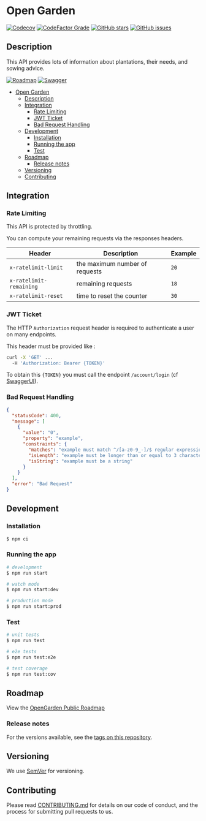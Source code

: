 # Open Garden 

[![Codecov](https://img.shields.io/codecov/c/github/ealenn/OpenGarden?style=for-the-badge&logo=codecov)](https://codecov.io/gh/Ealenn/OpenGarden)
[![CodeFactor Grade](https://img.shields.io/codefactor/grade/github/ealenn/OpenGarden?style=for-the-badge)](https://www.codefactor.io/repository/github/ealenn/OpenGarden)
[![GitHub stars](https://img.shields.io/github/stars/Ealenn/OpenGarden?style=for-the-badge&logo=github)](https://github.com/Ealenn/OpenGarden/stargazers)
[![GitHub issues](https://img.shields.io/github/issues/Ealenn/OpenGarden?style=for-the-badge&logo=github)](https://github.com/Ealenn/OpenGarden/issues)

## Description

This API provides lots of information about plantations, their needs, and sowing advice.

[![Roadmap](https://img.shields.io/badge/view-roadmap-blue?logo=trello&style=for-the-badge)](https://github.com/users/Ealenn/projects/3)
[![Swagger](https://img.shields.io/badge/view-swagger_ui-green?logo=swagger&style=for-the-badge)](https://opengarden.herokuapp.com/)

- [Open Garden](#open-garden)
  - [Description](#description)
  - [Integration](#integration)
    - [Rate Limiting](#rate-limiting)
    - [JWT Ticket](#jwt-ticket)
    - [Bad Request Handling](#bad-request-handling)
  - [Development](#development)
    - [Installation](#installation)
    - [Running the app](#running-the-app)
    - [Test](#test)
  - [Roadmap](#roadmap)
    - [Release notes](#release-notes)
  - [Versioning](#versioning)
  - [Contributing](#contributing)

## Integration

### Rate Limiting

This API is protected by throttling.

You can compute your remaining requests via the responses headers.

| Header                   | Description                              | Example            |
|--------------------------|------------------------------------------|--------------------|
|`x-ratelimit-limit`       | the maximum number of requests           |`20`|
|`x-ratelimit-remaining`   | remaining requests                       |`18`|
|`x-ratelimit-reset`       | time to reset the counter                |`30`|

### JWT Ticket

The HTTP `Authorization` request header is required to authenticate a user on many endpoints.

This header must be provided like : 

```sh
curl -X 'GET' ...
  -H 'Authorization: Bearer {TOKEN}'
```

To obtain this `{TOKEN}` you must call the endpoint `/account/login` (cf [SwaggerUI](https://opengarden.herokuapp.com)).

### Bad Request Handling

```json
{
  "statusCode": 400,
  "message": [
    {
      "value": "0",
      "property": "example",
      "constraints": {
        "matches": "example must match ^/[a-z0-9_-]/$ regular expression",
        "isLength": "example must be longer than or equal to 3 characters",
        "isString": "example must be a string"
      }
    }
  ],
  "error": "Bad Request"
}
```

## Development
### Installation

```bash
$ npm ci
```

### Running the app

```bash
# development
$ npm run start

# watch mode
$ npm run start:dev

# production mode
$ npm run start:prod
```

### Test

```bash
# unit tests
$ npm run test

# e2e tests
$ npm run test:e2e

# test coverage
$ npm run test:cov
```

## Roadmap

View the [OpenGarden Public Roadmap](https://github.com/users/Ealenn/projects/3)

### Release notes

For the versions available, see the [tags on this repository](https://github.com/Ealenn/OpenGarden/releases).

## Versioning

We use [SemVer](http://semver.org/) for versioning.

## Contributing

Please read [CONTRIBUTING.md](CONTRIBUTING.md) for details on our code of conduct, and the process for submitting pull requests to us.
